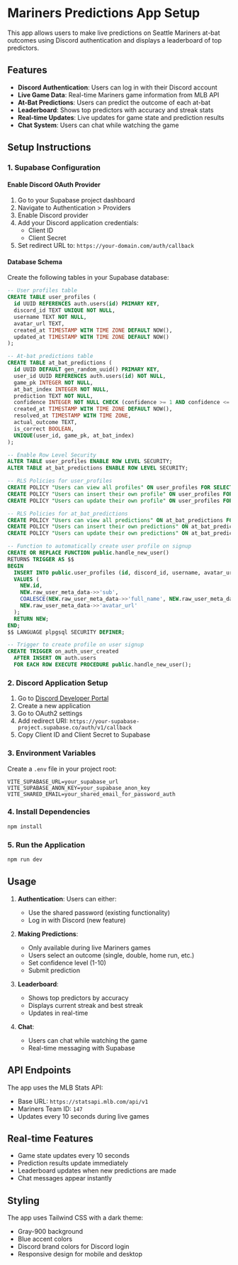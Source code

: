 # Mariners Predictions App Setup

This app allows users to make live predictions on Seattle Mariners at-bat outcomes using Discord authentication and displays a leaderboard of top predictors.

## Features

- **Discord Authentication**: Users can log in with their Discord account
- **Live Game Data**: Real-time Mariners game information from MLB API
- **At-Bat Predictions**: Users can predict the outcome of each at-bat
- **Leaderboard**: Shows top predictors with accuracy and streak stats
- **Real-time Updates**: Live updates for game state and prediction results
- **Chat System**: Users can chat while watching the game

## Setup Instructions

### 1. Supabase Configuration

#### Enable Discord OAuth Provider
1. Go to your Supabase project dashboard
2. Navigate to Authentication > Providers
3. Enable Discord provider
4. Add your Discord application credentials:
   - Client ID
   - Client Secret
5. Set redirect URL to: `https://your-domain.com/auth/callback`

#### Database Schema
Create the following tables in your Supabase database:

```sql
-- User profiles table
CREATE TABLE user_profiles (
  id UUID REFERENCES auth.users(id) PRIMARY KEY,
  discord_id TEXT UNIQUE NOT NULL,
  username TEXT NOT NULL,
  avatar_url TEXT,
  created_at TIMESTAMP WITH TIME ZONE DEFAULT NOW(),
  updated_at TIMESTAMP WITH TIME ZONE DEFAULT NOW()
);

-- At-bat predictions table
CREATE TABLE at_bat_predictions (
  id UUID DEFAULT gen_random_uuid() PRIMARY KEY,
  user_id UUID REFERENCES auth.users(id) NOT NULL,
  game_pk INTEGER NOT NULL,
  at_bat_index INTEGER NOT NULL,
  prediction TEXT NOT NULL,
  confidence INTEGER NOT NULL CHECK (confidence >= 1 AND confidence <= 10),
  created_at TIMESTAMP WITH TIME ZONE DEFAULT NOW(),
  resolved_at TIMESTAMP WITH TIME ZONE,
  actual_outcome TEXT,
  is_correct BOOLEAN,
  UNIQUE(user_id, game_pk, at_bat_index)
);

-- Enable Row Level Security
ALTER TABLE user_profiles ENABLE ROW LEVEL SECURITY;
ALTER TABLE at_bat_predictions ENABLE ROW LEVEL SECURITY;

-- RLS Policies for user_profiles
CREATE POLICY "Users can view all profiles" ON user_profiles FOR SELECT USING (true);
CREATE POLICY "Users can insert their own profile" ON user_profiles FOR INSERT WITH CHECK (auth.uid() = id);
CREATE POLICY "Users can update their own profile" ON user_profiles FOR UPDATE USING (auth.uid() = id);

-- RLS Policies for at_bat_predictions
CREATE POLICY "Users can view all predictions" ON at_bat_predictions FOR SELECT USING (true);
CREATE POLICY "Users can insert their own predictions" ON at_bat_predictions FOR INSERT WITH CHECK (auth.uid() = user_id);
CREATE POLICY "Users can update their own predictions" ON at_bat_predictions FOR UPDATE USING (auth.uid() = user_id);

-- Function to automatically create user profile on signup
CREATE OR REPLACE FUNCTION public.handle_new_user()
RETURNS TRIGGER AS $$
BEGIN
  INSERT INTO public.user_profiles (id, discord_id, username, avatar_url)
  VALUES (
    NEW.id,
    NEW.raw_user_meta_data->>'sub',
    COALESCE(NEW.raw_user_meta_data->>'full_name', NEW.raw_user_meta_data->>'preferred_username', 'Unknown'),
    NEW.raw_user_meta_data->>'avatar_url'
  );
  RETURN NEW;
END;
$$ LANGUAGE plpgsql SECURITY DEFINER;

-- Trigger to create profile on user signup
CREATE TRIGGER on_auth_user_created
  AFTER INSERT ON auth.users
  FOR EACH ROW EXECUTE PROCEDURE public.handle_new_user();
```

### 2. Discord Application Setup

1. Go to [Discord Developer Portal](https://discord.com/developers/applications)
2. Create a new application
3. Go to OAuth2 settings
4. Add redirect URI: `https://your-supabase-project.supabase.co/auth/v1/callback`
5. Copy Client ID and Client Secret to Supabase

### 3. Environment Variables

Create a `.env` file in your project root:

```env
VITE_SUPABASE_URL=your_supabase_url
VITE_SUPABASE_ANON_KEY=your_supabase_anon_key
VITE_SHARED_EMAIL=your_shared_email_for_password_auth
```

### 4. Install Dependencies

```bash
npm install
```

### 5. Run the Application

```bash
npm run dev
```

## Usage

1. **Authentication**: Users can either:
   - Use the shared password (existing functionality)
   - Log in with Discord (new feature)

2. **Making Predictions**: 
   - Only available during live Mariners games
   - Users select an outcome (single, double, home run, etc.)
   - Set confidence level (1-10)
   - Submit prediction

3. **Leaderboard**:
   - Shows top predictors by accuracy
   - Displays current streak and best streak
   - Updates in real-time

4. **Chat**: 
   - Users can chat while watching the game
   - Real-time messaging with Supabase

## API Endpoints

The app uses the MLB Stats API:
- Base URL: `https://statsapi.mlb.com/api/v1`
- Mariners Team ID: `147`
- Updates every 10 seconds during live games

## Real-time Features

- Game state updates every 10 seconds
- Prediction results update immediately
- Leaderboard updates when new predictions are made
- Chat messages appear instantly

## Styling

The app uses Tailwind CSS with a dark theme:
- Gray-900 background
- Blue accent colors
- Discord brand colors for Discord login
- Responsive design for mobile and desktop

